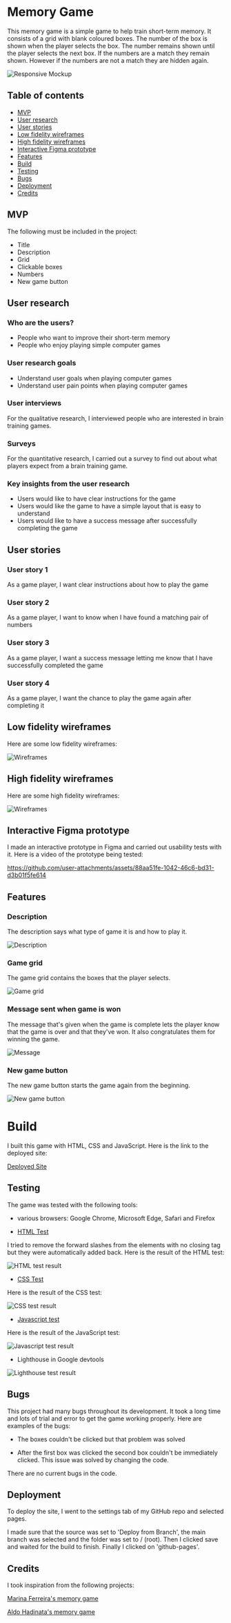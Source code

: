 # Memory Game

This memory game is a simple game to help train short-term memory. It consists of a grid with blank coloured boxes. The number of the box is shown when the player selects the box. The number remains shown until the player selects the next box. If the numbers are a match they remain shown. However if the numbers are not a match they are hidden again.

![Responsive Mockup](assets/images/2.webp)

## Table of contents

- [MVP](#mvp)
- [User research](#user-research)
- [User stories](#user-stories)
- [Low fidelity wireframes](#low-fidelity-wireframes)
- [High fidelity wireframes](#high-fidelity-wireframes)
- [Interactive Figma prototype](#interactive-figma-prototype)
- [Features](#features)
- [Build](#build)   
- [Testing](#testing)
- [Bugs](#bugs)   
- [Deployment](#deployment)
- [Credits](#credits)

## MVP

The following must be included in the project:

- Title
- Description
- Grid
- Clickable boxes
- Numbers
- New game button

## User research

### Who are the users?

- People who want to improve their short-term memory
- People who enjoy playing simple computer games

### User research goals

- Understand user goals when playing computer games
- Understand user pain points when playing computer games

### User interviews

For the qualitative research, I interviewed people who are interested in brain training games.

### Surveys

For the quantitative research, I carried out a survey to find out about what players expect from a brain training game.

### Key insights from the user research

- Users would like to have clear instructions for the game
- Users would like the game to have a simple layout that is easy to understand
- Users would like to have a success message after successfully completing the game

## User stories

### User story 1

As a game player, I want clear instructions about how to play the game

### User story 2

As a game player, I want to know when I have found a matching pair of numbers

### User story 3

As a game player, I want a success message letting me know that I have successfully completed the game

### User story 4

As a game player, I want the chance to play the game again after completing it

## Low fidelity wireframes

Here are some low fidelity wireframes:

![Wireframes](assets/images/wireframes.png)

## High fidelity wireframes

Here are some high fidelity wireframes:

![Wireframes](assets/images/hf_wireframes.png)

## Interactive Figma prototype

I made an interactive prototype in Figma and carried out usability tests with it. Here is a video of the prototype being tested:

https://github.com/user-attachments/assets/88aa51fe-1042-46c6-bd31-d3b01f5fe614

## Features

### Description

The description says what type of game it is and how to play it.

![Description](assets/images/description.jpeg)

### Game grid

The game grid contains the boxes that the player selects.

![Game grid](assets/images/game_grid.jpeg)

### Message sent when game is won

The message that's given when the game is complete lets the player know that the game is over and that they've won. It also congratulates them for winning the game.

![Message](assets/images/message.png)

### New game button

The new game button starts the game again from the beginning.

![New game button](assets/images/button.jpeg)

# Build

I built this game with HTML, CSS and JavaScript. Here is the link to the deployed site:

[Deployed Site](https://catherinep37.github.io/Project_2/)

## Testing

The game was tested with the following tools:

- various browsers: Google Chrome, Microsoft Edge, Safari and Firefox

- [HTML Test](https://validator.w3.org/)

I tried to remove the forward slashes from the elements with no closing tag but they were automatically added back. Here is the result of the HTML test:

![HTML test result](assets/images/html_test.jpeg)

- [CSS Test](https://jigsaw.w3.org/css-validator/validator)

Here is the result of the CSS test:

![CSS test result](assets/images/css_test.jpeg)

- [Javascript test](https://jshint.com/)

Here is the result of the JavaScript test:

![Javascript test result](assets/images/javascript_test.jpeg)

- Lighthouse in Google devtools

![Lighthouse test result](assets/images/lighthouse_test.png)

## Bugs

This project had many bugs throughout its development. It took a long time and lots of trial and error to get the game working properly. Here are examples of the bugs:

- The boxes couldn't be clicked but that problem was solved

- After the first box was clicked the second box couldn't be immediately clicked. This issue was solved by changing the code.
  
There are no current bugs in the code.

## Deployment

To deploy the site, I went to the settings tab of my GitHub repo and selected pages.

I made sure that the source was set to 'Deploy from Branch', the main branch was selected and the folder was set to / (root). Then I clicked save and waited for
the build to finish. Finally I clicked on 'github-pages'.

## Credits

I took inspiration from the following projects:

[Marina Ferreira's memory game](https://marina-ferreira.github.io/tutorials/js/memory-game/)

[Aldo Hadinata's memory game](https://github.com/4ldoHadinata/memory-game-js)
